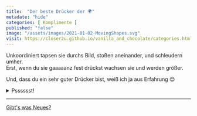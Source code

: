 ```yaml
--- 
title:  "Der beste Drücker der 🌍"
metadate: "hide"
categories: [ Komplimente ]
published: "false"
image: "/assets/images/2021-01-02-MovingShapes.svg"
visit: https://closer2u.github.io/vanilla_and_chocolate/categories.html#komplimente
---
```



Unkoordiniert tapsen sie durchs Bild, stoßen aneinander, und schleudern umher.\
Erst, wenn du sie gaaaaanz fest drückst wachsen sie und werden größer.

Und, dass du ein sehr guter Drücker bist, weiß ich ja aus Erfahrung 😊

<details><summary> Psssssst! </summary>
 <p align="center"> Öffne das SVG mal in einem neuen Tab und halt an einer stelle gedrückt.  </p>
</details>



***

[Gibt's was Neues?](https://github.com/Closer2U)